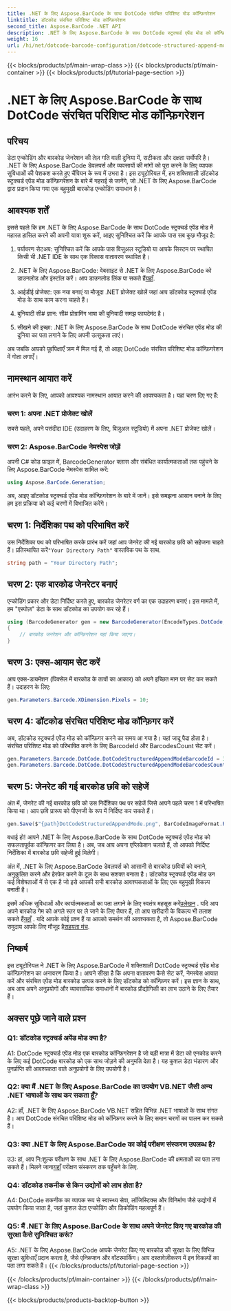 ```yaml
---
title: .NET के लिए Aspose.BarCode के साथ DotCode संरचित परिशिष्ट मोड कॉन्फ़िगरेशन
linktitle: डॉटकोड संरचित परिशिष्ट मोड कॉन्फ़िगरेशन
second_title: Aspose.BarCode .NET API
description: .NET के लिए Aspose.BarCode के साथ DotCode स्ट्रक्चर्ड एपेंड मोड को कॉन्फ़िगर करना सीखें और कुशल बारकोड बनाएं।
weight: 16
url: /hi/net/dotcode-barcode-configuration/dotcode-structured-append-mode-configuration/
---
```


{{< blocks/products/pf/main-wrap-class >}}
{{< blocks/products/pf/main-container >}}
{{< blocks/products/pf/tutorial-page-section >}}

# .NET के लिए Aspose.BarCode के साथ DotCode संरचित परिशिष्ट मोड कॉन्फ़िगरेशन

## परिचय

डेटा एन्कोडिंग और बारकोड जेनरेशन की तेज़ गति वाली दुनिया में, सटीकता और दक्षता सर्वोपरि है। .NET के लिए Aspose.BarCode डेवलपर्स और व्यवसायों की मांगों को पूरा करने के लिए व्यापक सुविधाओं की पेशकश करते हुए चैंपियन के रूप में उभरा है। इस ट्यूटोरियल में, हम शक्तिशाली डॉटकोड स्ट्रक्चर्ड एपेंड मोड कॉन्फ़िगरेशन के बारे में गहराई से जानेंगे, जो .NET के लिए Aspose.BarCode द्वारा प्रदान किया गया एक बहुमुखी बारकोड एन्कोडिंग समाधान है।

## आवश्यक शर्तें

इससे पहले कि हम .NET के लिए Aspose.BarCode के साथ DotCode स्ट्रक्चर्ड एपेंड मोड में महारत हासिल करने की अपनी यात्रा शुरू करें, आइए सुनिश्चित करें कि आपके पास सब कुछ मौजूद है:

1. पर्यावरण सेटअप: सुनिश्चित करें कि आपके पास विजुअल स्टूडियो या आपके सिस्टम पर स्थापित किसी भी .NET IDE के साथ एक विकास वातावरण स्थापित है।

2.  .NET के लिए Aspose.BarCode: वेबसाइट से .NET के लिए Aspose.BarCode को डाउनलोड और इंस्टॉल करें। आप डाउनलोड लिंक पा सकते हैं[यहाँ](https://releases.aspose.com/barcode/net/).

3. आईडीई प्रोजेक्ट: एक नया बनाएं या मौजूदा .NET प्रोजेक्ट खोलें जहां आप डॉटकोड स्ट्रक्चर्ड एपेंड मोड के साथ काम करना चाहते हैं।

4. बुनियादी सी# ज्ञान: सी# प्रोग्रामिंग भाषा की बुनियादी समझ फायदेमंद है।

5. सीखने की इच्छा: .NET के लिए Aspose.BarCode के साथ DotCode संरचित एपेंड मोड की दुनिया का पता लगाने के लिए अपनी उत्सुकता लाएं।

अब जबकि आपको पूर्वापेक्षाएँ क्रम में मिल गई हैं, तो आइए DotCode संरचित परिशिष्ट मोड कॉन्फ़िगरेशन में गोता लगाएँ।

## नामस्थान आयात करें

आरंभ करने के लिए, आपको आवश्यक नामस्थान आयात करने की आवश्यकता है। यहां चरण दिए गए हैं:

### चरण 1: अपना .NET प्रोजेक्ट खोलें

सबसे पहले, अपने पसंदीदा IDE (उदाहरण के लिए, विज़ुअल स्टूडियो) में अपना .NET प्रोजेक्ट खोलें।

### चरण 2: Aspose.BarCode नेमस्पेस जोड़ें

अपनी C# कोड फ़ाइल में, BarcodeGenerator क्लास और संबंधित कार्यात्मकताओं तक पहुंचने के लिए Aspose.BarCode नेमस्पेस शामिल करें:

```csharp
using Aspose.BarCode.Generation;
```

अब, आइए डॉटकोड स्ट्रक्चर्ड एपेंड मोड कॉन्फ़िगरेशन के बारे में जानें। इसे समझना आसान बनाने के लिए हम इस प्रक्रिया को कई चरणों में विभाजित करेंगे।

## चरण 1: निर्देशिका पथ को परिभाषित करें

 उस निर्देशिका पथ को परिभाषित करके प्रारंभ करें जहां आप जेनरेट की गई बारकोड छवि को सहेजना चाहते हैं। प्रतिस्थापित करें`"Your Directory Path"` वास्तविक पथ के साथ.

```csharp
string path = "Your Directory Path";
```

## चरण 2: एक बारकोड जेनरेटर बनाएं

एन्कोडिंग प्रकार और डेटा निर्दिष्ट करते हुए, बारकोड जेनरेटर वर्ग का एक उदाहरण बनाएं। इस मामले में, हम "एस्पोज़" डेटा के साथ डॉटकोड का उपयोग कर रहे हैं।

```csharp
using (BarcodeGenerator gen = new BarcodeGenerator(EncodeTypes.DotCode, "Aspose"))
{
    // बारकोड जनरेशन और कॉन्फ़िगरेशन यहां किया जाएगा।
}
```

## चरण 3: एक्स-आयाम सेट करें

आप एक्स-डायमेंशन (पिक्सेल में बारकोड के तत्वों का आकार) को अपने इच्छित मान पर सेट कर सकते हैं। उदाहरण के लिए:

```csharp
gen.Parameters.Barcode.XDimension.Pixels = 10;
```

## चरण 4: डॉटकोड संरचित परिशिष्ट मोड कॉन्फ़िगर करें

अब, डॉटकोड स्ट्रक्चर्ड एपेंड मोड को कॉन्फ़िगर करने का समय आ गया है। यहां जादू पैदा होता है। संरचित परिशिष्ट मोड को परिभाषित करने के लिए BarcodeId और BarcodesCount सेट करें।

```csharp
gen.Parameters.Barcode.DotCode.DotCodeStructuredAppendModeBarcodeId = 3;
gen.Parameters.Barcode.DotCode.DotCodeStructuredAppendModeBarcodesCount = 5;
```

## चरण 5: जेनरेट की गई बारकोड छवि को सहेजें

अंत में, जेनरेट की गई बारकोड छवि को उस निर्देशिका पथ पर सहेजें जिसे आपने पहले चरण 1 में परिभाषित किया था। आप छवि प्रारूप को पीएनजी के रूप में निर्दिष्ट कर सकते हैं।

```csharp
gen.Save($"{path}DotCodeStructuredAppendMode.png", BarCodeImageFormat.Png);
```

बधाई हो! आपने .NET के लिए Aspose.BarCode के साथ DotCode स्ट्रक्चर्ड एपेंड मोड को सफलतापूर्वक कॉन्फ़िगर कर लिया है। अब, जब आप अपना एप्लिकेशन चलाते हैं, तो आपको निर्दिष्ट निर्देशिका में बारकोड छवि सहेजी हुई मिलेगी।

अंत में, .NET के लिए Aspose.BarCode डेवलपर्स को आसानी से बारकोड छवियों को बनाने, अनुकूलित करने और हेरफेर करने के टूल के साथ सशक्त बनाता है। डॉटकोड स्ट्रक्चर्ड एपेंड मोड उन कई विशेषताओं में से एक है जो इसे आपकी सभी बारकोड आवश्यकताओं के लिए एक बहुमुखी विकल्प बनाती है।

 इसमें अधिक सुविधाओं और कार्यात्मकताओं का पता लगाने के लिए स्वतंत्र महसूस करें[प्रलेखन](https://reference.aspose.com/barcode/net/) . यदि आप अपने बारकोड गेम को अगले स्तर पर ले जाने के लिए तैयार हैं, तो आप खरीदारी के विकल्प भी तलाश सकते हैं[यहाँ](https://purchase.aspose.com/buy) . यदि आपके कोई प्रश्न हैं या आपको समर्थन की आवश्यकता है, तो Aspose.BarCode समुदाय आपके लिए मौजूद है[सहयता मंच](https://forum.aspose.com/c/barcode/13).

## निष्कर्ष

इस ट्यूटोरियल ने .NET के लिए Aspose.BarCode में शक्तिशाली DotCode स्ट्रक्चर्ड एपेंड मोड कॉन्फ़िगरेशन का अनावरण किया है। आपने सीखा है कि अपना वातावरण कैसे सेट करें, नेमस्पेस आयात करें और संरचित एपेंड मोड बारकोड उत्पन्न करने के लिए डॉटकोड को कॉन्फ़िगर करें। इस ज्ञान के साथ, अब आप अपने अनुप्रयोगों और व्यावसायिक समाधानों में बारकोड प्रौद्योगिकी का लाभ उठाने के लिए तैयार हैं।

## अक्सर पूछे जाने वाले प्रश्न

### Q1: डॉटकोड स्ट्रक्चर्ड अपेंड मोड क्या है?

A1: DotCode स्ट्रक्चर्ड एपेंड मोड एक बारकोड कॉन्फ़िगरेशन है जो बड़ी मात्रा में डेटा को एनकोड करने के लिए कई DotCode बारकोड को एक साथ जोड़ने की अनुमति देता है। यह कुशल डेटा भंडारण और पुनर्प्राप्ति की आवश्यकता वाले अनुप्रयोगों के लिए उपयोगी है।

### Q2: क्या मैं .NET के लिए Aspose.BarCode का उपयोग VB.NET जैसी अन्य .NET भाषाओं के साथ कर सकता हूँ?

A2: हाँ, .NET के लिए Aspose.BarCode VB.NET सहित विभिन्न .NET भाषाओं के साथ संगत है। आप DotCode संरचित परिशिष्ट मोड को कॉन्फ़िगर करने के लिए समान चरणों का पालन कर सकते हैं।

### Q3: क्या .NET के लिए Aspose.BarCode का कोई परीक्षण संस्करण उपलब्ध है?

उ3: हां, आप नि:शुल्क परीक्षण के साथ .NET के लिए Aspose.BarCode की क्षमताओं का पता लगा सकते हैं। मिलने जाना[यहाँ](https://releases.aspose.com/) परीक्षण संस्करण तक पहुँचने के लिए.

### Q4: डॉटकोड तकनीक से किन उद्योगों को लाभ होता है?

A4: DotCode तकनीक का व्यापक रूप से स्वास्थ्य सेवा, लॉजिस्टिक्स और विनिर्माण जैसे उद्योगों में उपयोग किया जाता है, जहां कुशल डेटा एन्कोडिंग और डिकोडिंग महत्वपूर्ण हैं।

### Q5: मैं .NET के लिए Aspose.BarCode के साथ अपने जेनरेट किए गए बारकोड की सुरक्षा कैसे सुनिश्चित करूं?

A5: .NET के लिए Aspose.BarCode आपके जेनरेट किए गए बारकोड की सुरक्षा के लिए विभिन्न सुरक्षा सुविधाएँ प्रदान करता है, जैसे एन्क्रिप्शन और वॉटरमार्किंग। आप दस्तावेज़ीकरण में इन विकल्पों का पता लगा सकते हैं।
{{< /blocks/products/pf/tutorial-page-section >}}

{{< /blocks/products/pf/main-container >}}
{{< /blocks/products/pf/main-wrap-class >}}

{{< blocks/products/products-backtop-button >}}
